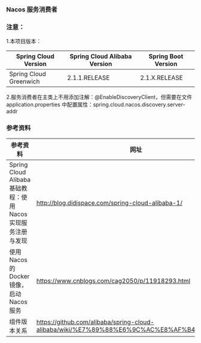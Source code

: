 ### Nacos 服务消费者

### 注意：
1.本项目版本：

Spring Cloud Version| Spring Cloud Alibaba Version | Spring Boot Version
--- | --- | ---
Spring Cloud Greenwich | 2.1.1.RELEASE | 2.1.X.RELEASE
2.服务消费者在主类上不用添加注解：@EnableDiscoveryClient，但需要在文件 application.properties 中配置属性：spring.cloud.nacos.discovery.server-addr

### 参考资料

参考资料 | 网址
--- | ---
Spring Cloud Alibaba基础教程：使用Nacos实现服务注册与发现 | http://blog.didispace.com/spring-cloud-alibaba-1/
使用 Nacos 的 Docker 镜像，启动 Nacos 服务 | https://www.cnblogs.com/cag2050/p/11918293.html
组件版本关系 | https://github.com/alibaba/spring-cloud-alibaba/wiki/%E7%89%88%E6%9C%AC%E8%AF%B4%E6%98%8E